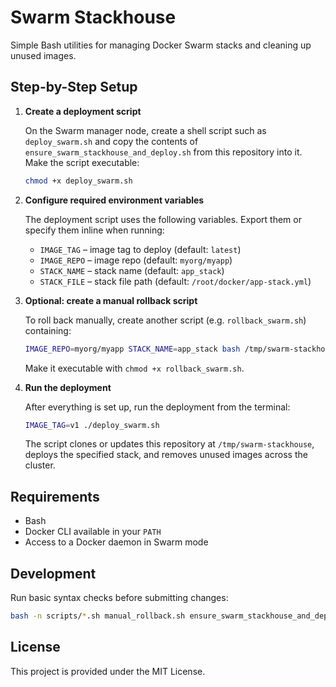 # Swarm Stackhouse

Simple Bash utilities for managing Docker Swarm stacks and cleaning up unused images.

## Step-by-Step Setup

1. **Create a deployment script**

   On the Swarm manager node, create a shell script such as `deploy_swarm.sh` and copy the contents of `ensure_swarm_stackhouse_and_deploy.sh` from this repository into it. Make the script executable:

   ```bash
   chmod +x deploy_swarm.sh
   ```

2. **Configure required environment variables**

   The deployment script uses the following variables. Export them or specify them inline when running:

   - `IMAGE_TAG` – image tag to deploy (default: `latest`)
   - `IMAGE_REPO` – image repo (default: `myorg/myapp`)
   - `STACK_NAME` – stack name (default: `app_stack`)
   - `STACK_FILE` – stack file path (default: `/root/docker/app-stack.yml`)

3. **Optional: create a manual rollback script**

   To roll back manually, create another script (e.g. `rollback_swarm.sh`) containing:

   ```bash
   IMAGE_REPO=myorg/myapp STACK_NAME=app_stack bash /tmp/swarm-stackhouse/manual_rollback.sh
   ```

   Make it executable with `chmod +x rollback_swarm.sh`.

4. **Run the deployment**

   After everything is set up, run the deployment from the terminal:

   ```bash
   IMAGE_TAG=v1 ./deploy_swarm.sh
   ```

   The script clones or updates this repository at `/tmp/swarm-stackhouse`, deploys the specified stack, and removes unused images across the cluster.

## Requirements

- Bash
- Docker CLI available in your `PATH`
- Access to a Docker daemon in Swarm mode

## Development

Run basic syntax checks before submitting changes:

```bash
bash -n scripts/*.sh manual_rollback.sh ensure_swarm_stackhouse_and_deploy.sh
```

## License

This project is provided under the MIT License.
